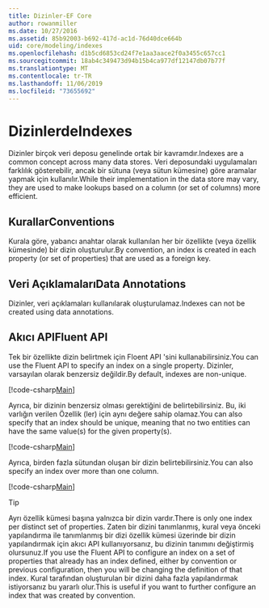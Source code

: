 ```yaml
---
title: Dizinler-EF Core
author: rowanmiller
ms.date: 10/27/2016
ms.assetid: 85b92003-b692-417d-ac1d-76d40dce664b
uid: core/modeling/indexes
ms.openlocfilehash: d1b5cd6853cd24f7e1aa3aace2f0a3455c657cc1
ms.sourcegitcommit: 18ab4c349473d94b15b4ca977df12147db07b77f
ms.translationtype: MT
ms.contentlocale: tr-TR
ms.lasthandoff: 11/06/2019
ms.locfileid: "73655692"
---
```

# <a name="indexes"></a><span data-ttu-id="b22bb-102">Dizinlerde</span><span class="sxs-lookup"><span data-stu-id="b22bb-102">Indexes</span></span>

<span data-ttu-id="b22bb-103">Dizinler birçok veri deposu genelinde ortak bir kavramdır.</span><span class="sxs-lookup"><span data-stu-id="b22bb-103">Indexes are a common concept across many data stores.</span></span> <span data-ttu-id="b22bb-104">Veri deposundaki uygulamaları farklılık gösterebilir, ancak bir sütuna (veya sütun kümesine) göre aramalar yapmak için kullanılır.</span><span class="sxs-lookup"><span data-stu-id="b22bb-104">While their implementation in the data store may vary, they are used to make lookups based on a column (or set of columns) more efficient.</span></span>

## <a name="conventions"></a><span data-ttu-id="b22bb-105">Kurallar</span><span class="sxs-lookup"><span data-stu-id="b22bb-105">Conventions</span></span>

<span data-ttu-id="b22bb-106">Kurala göre, yabancı anahtar olarak kullanılan her bir özellikte (veya özellik kümesinde) bir dizin oluşturulur.</span><span class="sxs-lookup"><span data-stu-id="b22bb-106">By convention, an index is created in each property (or set of properties) that are used as a foreign key.</span></span>

## <a name="data-annotations"></a><span data-ttu-id="b22bb-107">Veri Açıklamaları</span><span class="sxs-lookup"><span data-stu-id="b22bb-107">Data Annotations</span></span>

<span data-ttu-id="b22bb-108">Dizinler, veri açıklamaları kullanılarak oluşturulamaz.</span><span class="sxs-lookup"><span data-stu-id="b22bb-108">Indexes can not be created using data annotations.</span></span>

## <a name="fluent-api"></a><span data-ttu-id="b22bb-109">Akıcı API</span><span class="sxs-lookup"><span data-stu-id="b22bb-109">Fluent API</span></span>

<span data-ttu-id="b22bb-110">Tek bir özellikte dizin belirtmek için Floent API 'sini kullanabilirsiniz.</span><span class="sxs-lookup"><span data-stu-id="b22bb-110">You can use the Fluent API to specify an index on a single property.</span></span> <span data-ttu-id="b22bb-111">Dizinler, varsayılan olarak benzersiz değildir.</span><span class="sxs-lookup"><span data-stu-id="b22bb-111">By default, indexes are non-unique.</span></span>

[!code-csharp[Main](../../../samples/core/Modeling/FluentAPI/Index.cs?name=Index&highlight=7,8)]

<span data-ttu-id="b22bb-112">Ayrıca, bir dizinin benzersiz olması gerektiğini de belirtebilirsiniz. Bu, iki varlığın verilen Özellik (ler) için aynı değere sahip olamaz.</span><span class="sxs-lookup"><span data-stu-id="b22bb-112">You can also specify that an index should be unique, meaning that no two entities can have the same value(s) for the given property(s).</span></span>

[!code-csharp[Main](../../../samples/core/Modeling/FluentAPI/IndexUnique.cs?name=ModelBuilder&highlight=3)]

<span data-ttu-id="b22bb-113">Ayrıca, birden fazla sütundan oluşan bir dizin belirtebilirsiniz.</span><span class="sxs-lookup"><span data-stu-id="b22bb-113">You can also specify an index over more than one column.</span></span>

[!code-csharp[Main](../../../samples/core/Modeling/FluentAPI/IndexComposite.cs?name=Composite&highlight=7,8)]

> [!TIP]  
> <span data-ttu-id="b22bb-114">Ayrı özellik kümesi başına yalnızca bir dizin vardır.</span><span class="sxs-lookup"><span data-stu-id="b22bb-114">There is only one index per distinct set of properties.</span></span> <span data-ttu-id="b22bb-115">Zaten bir dizini tanımlanmış, kural veya önceki yapılandırma ile tanımlanmış bir dizi özellik kümesi üzerinde bir dizin yapılandırmak için akıcı API kullanıyorsanız, bu dizinin tanımını değiştirmiş olursunuz.</span><span class="sxs-lookup"><span data-stu-id="b22bb-115">If you use the Fluent API to configure an index on a set of properties that already has an index defined, either by convention or previous configuration, then you will be changing the definition of that index.</span></span> <span data-ttu-id="b22bb-116">Kural tarafından oluşturulan bir dizini daha fazla yapılandırmak istiyorsanız bu yararlı olur.</span><span class="sxs-lookup"><span data-stu-id="b22bb-116">This is useful if you want to further configure an index that was created by convention.</span></span>
